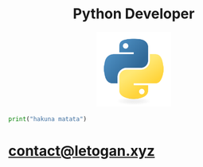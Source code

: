 <div align="center">
  <h1>Python Developer</h1>
  <a href="https://www.python.org" target="_blank">
    <img src="https://raw.githubusercontent.com/devicons/devicon/master/icons/python/python-original.svg" alt="python" width="150" height="150"/>
  </a>
</div>

```python
print("hakuna matata")
```
# contact@letogan.xyz

